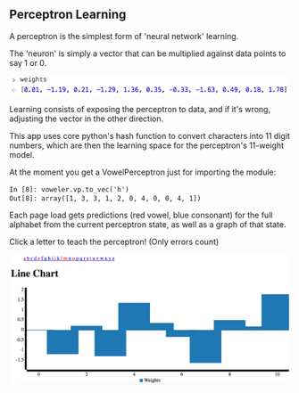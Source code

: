 
## Perceptron Learning

A perceptron is the simplest form of 'neural network' learning. 

The 'neuron' is simply a vector that can be multiplied against data points to say 1 or 0. 

![Weights](weights.png)

Learning consists of exposing the perceptron to data, and if it's wrong, adjusting the vector in the other direction. 

This app uses core python's hash function to convert characters into 11 digit numbers, which are then the learning space for the perceptron's 11-weight model.

At the moment you get a VowelPerceptron just for importing the module:

```
In [8]: voweler.vp.to_vec('h')
Out[8]: array([1, 3, 3, 1, 2, 0, 4, 0, 0, 4, 1])
```

Each page load gets predictions (red vowel, blue consonant) for the full alphabet from the current perceptron state, as well as a graph of that state.

Click a letter to teach the perceptron! (Only errors count)

![Graph](perceptron_state.png)